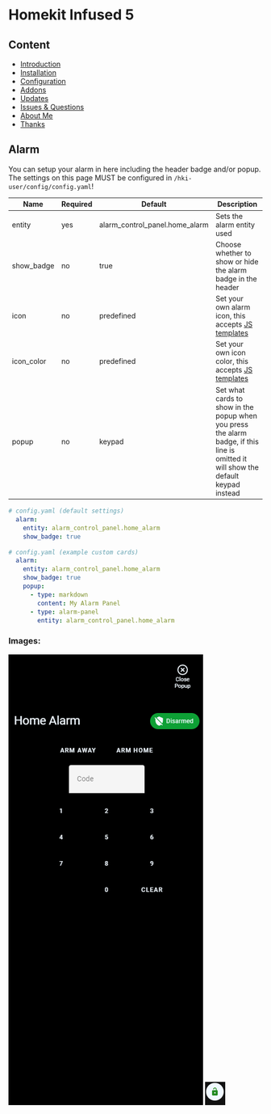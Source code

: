 # Homekit Infused 5

## Content
- [Introduction](../index.md)
- [Installation](../installation.md)
- [Configuration](../configuration.md)
- [Addons](../addons.md)
- [Updates](../updates.md)
- [Issues & Questions](../issues.md)
- [About Me](../about.md)
- [Thanks](../thanks.md)

## Alarm

You can setup your alarm in here including the header badge and/or popup. The settings on this page MUST be configured in `/hki-user/config/config.yaml`!

| Name | Required | Default | Description |
|----------------------------------|-------------|----------------------|-----------------------------------------------------------------------------------------------------------------------------------------------------------------------------------|
| entity | yes | alarm_control_panel.home_alarm | Sets the alarm entity used |
| show_badge | no | true | Choose whether to show or hide the alarm badge in the header |
| icon | no | predefined | Set your own alarm icon, this accepts [JS templates](https://github.com/custom-cards/button-card#javascript-templates) |
| icon_color | no | predefined | Set your own icon color, this accepts [JS templates](https://github.com/custom-cards/button-card#javascript-templates) |
| popup | no | keypad | Set what cards to show in the popup when you press the alarm badge, if this line is omitted it will show the default keypad instead |

```yaml
# config.yaml (default settings)
  alarm:
    entity: alarm_control_panel.home_alarm
    show_badge: true
```
```yaml
# config.yaml (example custom cards)
  alarm:
    entity: alarm_control_panel.home_alarm
    show_badge: true
    popup:
      - type: markdown
        content: My Alarm Panel
      - type: alarm-panel
        entity: alarm_control_panel.home_alarm
```

### Images:

![Homekit Infused](../images/hki-alarm-2.png)
![Homekit Infused](../images/hki-alarm-1.png)
